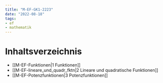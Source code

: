 ```yaml
---
title: "M-EF-GK1-2223"
date: "2022-08-18"
tags: 
- ef
- mathematik
---
```

# Inhaltsverzeichnis
- [[M-EF-Funktionen|1 Funktionen]]
- [[M-EF-lineare_und_quadr_fktn|2 Lineare und quadratische Funktionen]]
- [[M-EF-Potenzfunktionen|3 Potenzfunktionen]]
